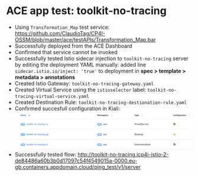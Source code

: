 # ACE app test: toolkit-no-tracing
- Using `Transformation_Map` test service: https://github.com/ClaudioTag/CP4I-OSSM/blob/master/ace/testAPIs/Transformation_Map.bar
- Successfully deployed from the ACE Dashboard
- Confirmed that service cannot be invoked
- Successfully tested Istio sidecar injection to `toolkit-no-tracing` server by editing the deployment YAML manually: added line `sidecar.istio.io/inject: 'true'` to deployment in **spec > template > metadata > annotations**
- Created Istio Gateway: `toolkit-no-tracing-gateway.yaml`
- Created Virtual Service using the `istioselector` label: `toolkit-no-tracing-virtual-service.yaml`
- Created Destination Rule: `toolkit-no-tracing-destionation-rule.yaml`
- Confirmed succesfull configuration in Kiali:
![toolkit-no-tracing-kiali](https://github.com/ClaudioTag/CP4I-OSSM/blob/master/images/toolkit-no-tracing-kiali.png)
- Successfully tested flow: http://toolkit-no-tracing.icp4i-istio-2-de84486a60b3b0d17097c54f4549015a-0000.eu-gb.containers.appdomain.cloud/ping_test/v1/server
